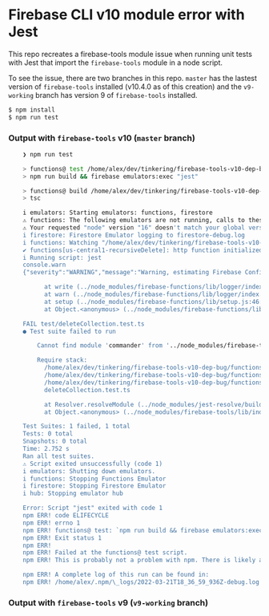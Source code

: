 # Firebase CLI v10 module error with Jest

This repo recreates a firebase-tools module issue when running unit tests with Jest that import the `firebase-tools` module in a node script.

To see the issue, there are two branches in this repo. `master` has the lastest version of `firebase-tools` installed (v10.4.0 as of this creation) and the `v9-working` branch has version 9 of `firebase-tools` installed.

```sh
$ npm install
$ npm run test
```

### Output with `firebase-tools` v10 (`master` branch)

```bash
    ❯ npm run test

    > functions@ test /home/alex/dev/tinkering/firebase-tools-v10-dep-bug/functions
    > npm run build && firebase emulators:exec "jest"

    > functions@ build /home/alex/dev/tinkering/firebase-tools-v10-dep-bug/functions
    > tsc

    i emulators: Starting emulators: functions, firestore
    ⚠ functions: The following emulators are not running, calls to these services from the Functions emulator will affect production: auth, database, hosting, pubsub, storage
    ⚠ Your requested "node" version "16" doesn't match your global version "14". Using node@14 from host.
    i firestore: Firestore Emulator logging to firestore-debug.log
    i functions: Watching "/home/alex/dev/tinkering/firebase-tools-v10-dep-bug/functions" for Cloud Functions...
    ✔ functions[us-central1-recursiveDelete]: http function initialized (http://127.0.0.1:5001/test-project-ef3f6/us-central1/recursiveDelete).
    i Running script: jest
    console.warn
    {"severity":"WARNING","message":"Warning, estimating Firebase Config based on GCLOUD_PROJECT. Initializing firebase-admin may fail"}

          at write (../node_modules/firebase-functions/lib/logger/index.js:44:78)
          at warn (../node_modules/firebase-functions/lib/logger/index.js:95:5)
          at setup (../node_modules/firebase-functions/lib/setup.js:46:31)
          at Object.<anonymous> (../node_modules/firebase-functions/lib/index.js:71:19)

    FAIL test/deleteCollection.test.ts
    ● Test suite failed to run

        Cannot find module 'commander' from '../node_modules/firebase-tools/lib/index.js'

        Require stack:
          /home/alex/dev/tinkering/firebase-tools-v10-dep-bug/functions/node_modules/firebase-tools/lib/index.js
          /home/alex/dev/tinkering/firebase-tools-v10-dep-bug/functions/src/utils/recursiveDelete.ts
          /home/alex/dev/tinkering/firebase-tools-v10-dep-bug/functions/src/index.ts
          deleteCollection.test.ts

          at Resolver.resolveModule (../node_modules/jest-resolve/build/resolver.js:324:11)
          at Object.<anonymous> (../node_modules/firebase-tools/lib/index.js:2:15)

    Test Suites: 1 failed, 1 total
    Tests: 0 total
    Snapshots: 0 total
    Time: 2.752 s
    Ran all test suites.
    ⚠ Script exited unsuccessfully (code 1)
    i emulators: Shutting down emulators.
    i functions: Stopping Functions Emulator
    i firestore: Stopping Firestore Emulator
    i hub: Stopping emulator hub

    Error: Script "jest" exited with code 1
    npm ERR! code ELIFECYCLE
    npm ERR! errno 1
    npm ERR! functions@ test: `npm run build && firebase emulators:exec "jest"`
    npm ERR! Exit status 1
    npm ERR!
    npm ERR! Failed at the functions@ test script.
    npm ERR! This is probably not a problem with npm. There is likely additional logging output above.

    npm ERR! A complete log of this run can be found in:
    npm ERR! /home/alex/.npm/\_logs/2022-03-21T18_36_59_936Z-debug.log
```

### Output with `firebase-tools` v9 (`v9-working` branch)
